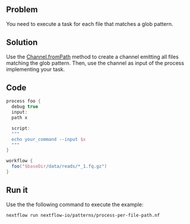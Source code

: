 ## Problem 

You need to execute a task for each file that matches a glob pattern. 

## Solution

Use the [Channel.fromPath](https://www.nextflow.io/docs/latest/channel.html#frompath) method to create a channel emitting all files matching the glob pattern. Then, use the channel as input of the process implementing your task. 

## Code 

```groovy
process foo {
  debug true
  input:
  path x

  script:
  """
  echo your_command --input $x
  """
}

workflow {
  foo("$baseDir/data/reads/*_1.fq.gz")
}
```

## Run it 

Use the the following command to execute the example:

```bash
nextflow run nextflow-io/patterns/process-per-file-path.nf
```
